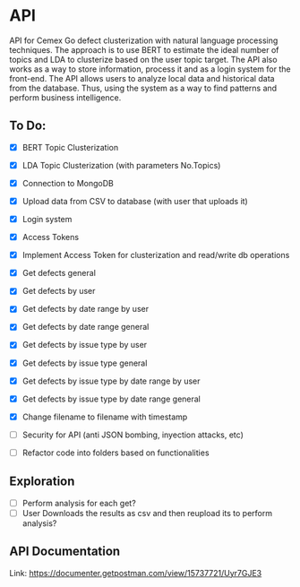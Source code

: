 # **API**

API for Cemex Go defect clusterization with natural language processing techniques. The approach is to use BERT to estimate the ideal number of topics and LDA to clusterize based on the user topic target. The API also works as a way to store information, process it and as a login system for the front-end. The API allows users to analyze local data and historical data from the database. Thus, using the system as a way to find patterns and perform business intelligence.

## **To Do:**

- [x] BERT Topic Clusterization
- [x] LDA Topic Clusterization (with parameters No.Topics)
- [x] Connection to MongoDB
- [x] Upload data from CSV to database (with user that uploads it)

- [x] Login system
- [x] Access Tokens
- [x] Implement Access Token for clusterization and read/write db operations

- [x] Get defects general
- [x] Get defects by user

- [x] Get defects by date range by user
- [x] Get defects by date range general

- [x] Get defects by issue type by user
- [x] Get defects by issue type general

- [x] Get defects by issue type by date range by user
- [x] Get defects by issue type by date range general

- [x] Change filename to filename with timestamp

- [ ] Security for API (anti JSON bombing, inyection attacks, etc)
- [ ] Refactor code into folders based on functionalities

## **Exploration**

- [ ] Perform analysis for each get?
- [ ] User Downloads the results as csv and then reupload its to perform analysis?

## **API Documentation**

Link: https://documenter.getpostman.com/view/15737721/Uyr7GJE3